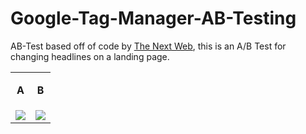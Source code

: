 # Google-Tag-Manager-AB-Testing
AB-Test based off of code by <a href="https://github.com/thenextweb/cro">The Next Web</a>, this is an A/B Test for changing headlines on a landing page. 

<table>
<tr>
<td>
<p align="center"><b>A</b></p>
</td>
<td>
<p align="center"><b>B</b></p>
</td>
</tr>
<tr>
<td>
<img src="https://s23.postimg.org/8nu952mmj/2017-04-05_10_48_53-igus_Continuous-flex_Cable.png" />
</td>
<td>
<img src="https://s9.postimg.org/wadixronz/2017-04-05_10_49_31-igus_Continuous-flex_Cable.png" />
</td>
</tr>
</table>
